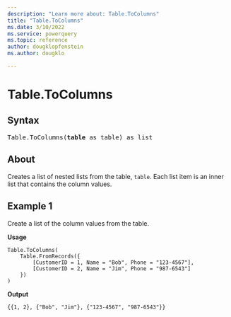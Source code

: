 ```yaml
---
description: "Learn more about: Table.ToColumns"
title: "Table.ToColumns"
ms.date: 3/10/2022
ms.service: powerquery
ms.topic: reference
author: dougklopfenstein
ms.author: dougklo

---
```

# Table.ToColumns

## Syntax

<pre>
Table.ToColumns(<b>table</b> as table) as list
</pre>
  
## About

Creates a list of nested lists from the table, `table`. Each list item is an inner list that contains the column values.  
  
## Example 1

Create a list of the column values from the table.

**Usage**

```powerquery-m
Table.ToColumns(
    Table.FromRecords({
        [CustomerID = 1, Name = "Bob", Phone = "123-4567"],
        [CustomerID = 2, Name = "Jim", Phone = "987-6543"]
    })
) 
```

**Output**

`{{1, 2}, {"Bob", "Jim"}, {"123-4567", "987-6543"}}`
